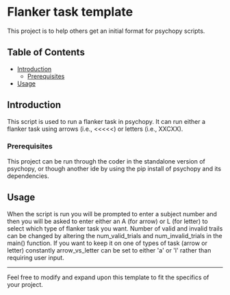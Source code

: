 # Flanker task template

This project is to help others get an initial format for psychopy scripts.

## Table of Contents

- [Introduction](#introduction)
  - [Prerequisites](#prerequisites)
- [Usage](#usage)

## Introduction

This script is used to run a flanker task in psychopy. It can run either a flanker task using arrows (i.e., <<<<<) or letters (i.e., XXCXX).

### Prerequisites

This project can be run through the coder in the standalone version of psychopy, or though another ide by using the pip install of psychopy and its dependencies.

## Usage

When the script is run you will be prompted to enter a subject number and then you will be asked to enter either an A (for arrow) or L (for letter) to select which type of flanker task you want. Number of valid and invalid trails can be changed by altering the num_valid_trials and num_invalid_trials in the main() function. If you want to keep it on one of types of task (arrow or letter) constantly arrow_vs_letter can be set to either 'a' or 'l' rather than requiring user input.

---

Feel free to modify and expand upon this template to fit the specifics of your project.


